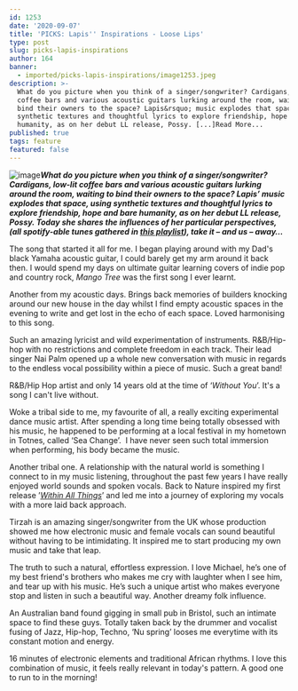 ```yaml
---
id: 1253
date: '2020-09-07'
title: 'PICKS: Lapis'' Inspirations - Loose Lips'
type: post
slug: picks-lapis-inspirations
author: 164
banner:
  - imported/picks-lapis-inspirations/image1253.jpeg
description: >-
  What do you picture when you think of a singer/songwriter? Cardigans, low-lit
  coffee bars and various acoustic guitars lurking around the room, waiting to
  bind their owners to the space? Lapis&rsquo; music explodes that space, using
  synthetic textures and thoughtful lyrics to explore friendship, hope and bare
  humanity, as on her debut LL release, Possy. [...]Read More...
published: true
tags: feature
featured: false
---
```

![image](../imported/picks-lapis-inspirations/image1253.jpeg)**_What do you picture when you think of a singer/songwriter? Cardigans, low-lit coffee bars and various acoustic guitars lurking around the room, waiting to bind their owners to the space? Lapis’ music explodes that space, using synthetic textures and thoughtful lyrics to explore friendship, hope and bare humanity, as on her debut LL release, Possy. Today she shares the influences of her particular perspectives, (all spotify-able tunes gathered in [this playlist](https://open.spotify.com/playlist/31CqaMrfbmg0iiRzT1qW6g?si=ccasLbPWT_id7M1V1ccK5w)), take it – and us – away…_**

The song that started it all for me. I began playing around with my Dad's black Yamaha acoustic guitar, I could barely get my arm around it back then. I would spend my days on ultimate guitar learning covers of indie pop and country rock, _Mango Tree_ was the first song I ever learnt. 

Another from my acoustic days. Brings back memories of builders knocking around our new house in the day whilst I find empty acoustic spaces in the evening to write and get lost in the echo of each space. Loved harmonising to this song.

Such an amazing lyricist and wild experimentation of instruments. R&B/Hip-hop with no restrictions and complete freedom in each track. Their lead singer Nai Palm opened up a whole new conversation with music in regards to the endless vocal possibility within a piece of music. Such a great band! 

R&B/Hip Hop artist and only 14 years old at the time of ‘_Without You_’. It's a song I can't live without. 

Woke a tribal side to me, my favourite of all, a really exciting experimental dance music artist. After spending a long time being totally obsessed with his music, he happened to be performing at a local festival in my hometown in Totnes, called ‘Sea Change’.  I have never seen such total immersion when performing, his body became the music. 

Another tribal one. A relationship with the natural world is something I connect to in my music listening, throughout the past few years I have really enjoyed world sounds and spoken vocals. Back to Nature inspired my first release ’[_Within All Things_](https://looselips123.bandcamp.com/track/lapis-within-all-things-prod-dr-pudding)’ and led me into a journey of exploring my vocals with a more laid back approach.

Tirzah is an amazing singer/songwriter from the UK whose production showed me how electronic music and female vocals can sound beautiful without having to be intimidating. It inspired me to start producing my own music and take that leap.  

The truth to such a natural, effortless expression. I love Michael, he’s one of my best friend's brothers who makes me cry with laughter when I see him, and tear up with his music. He’s such a unique artist who makes everyone stop and listen in such a beautiful way. Another dreamy folk influence. 

An Australian band found gigging in small pub in Bristol, such an intimate space to find these guys. Totally taken back by the drummer and vocalist fusing of Jazz, Hip-hop, Techno, ‘Nu spring’ looses me everytime with its constant motion and energy. 

16 minutes of electronic elements and traditional African rhythms. I love this combination of music, it feels really relevant in today's pattern. A good one to run to in the morning!